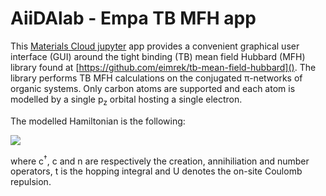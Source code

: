 # AiiDAlab - Empa TB MFH app

This [Materials Cloud jupyter](https://jupyter.materialscloud.org) app provides a convenient graphical user interface (GUI) around the tight binding (TB) mean field Hubbard (MFH) library found at [https://github.com/eimrek/tb-mean-field-hubbard](). The library performs TB MFH calculations on the conjugated π-networks of organic systems.
Only carbon atoms are supported and each atom is modelled by a single p<sub>z</sub> orbital hosting a single electron.

The modelled Hamiltonian is the following:

![](https://latex.codecogs.com/svg.latex?\dpi{280}\large{\hat{H}_\text{MFH}=-t\sum\limits_{\langle{i,j}\rangle,\sigma}\left(\hat{c}^{\dag}_{i,\sigma}\hat{c}_{j,\sigma}+\text{h.c.}\right)+U\sum\limits_{i,\sigma}\langle{\hat{n}_{i,\sigma}}\rangle%20\hat{n}_{i,\overline{\sigma}}-U\sum\limits_{i}\langle{\hat{n}_{i,\uparrow}}\rangle\langle{\hat{n}_{i,\downarrow}}\rangle,})

where c<sup>†</sup>, c and n are respectively the creation, annihiliation and number operators, t is the hopping integral and U denotes the on-site Coulomb repulsion.

